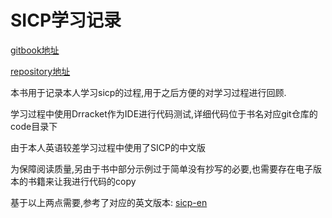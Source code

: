 # SICP学习记录

[gitbook地址](https://erickson00.github.io/sicp-study-book)

[repository地址](https://github.com/erickson00/sicp-study-book)

本书用于记录本人学习sicp的过程,用于之后方便的对学习过程进行回顾.

学习过程中使用Drracket作为IDE进行代码测试,详细代码位于书名对应git仓库的code目录下

由于本人英语较差学习过程中使用了SICP的中文版

为保障阅读质量,另由于书中部分示例过于简单没有抄写的必要,也需要存在电子版本的书籍来让我进行代码的copy

基于以上两点需要,参考了对应的英文版本: [sicp-en](https://mitpress.mit.edu/sites/default/files/sicp/full-text/book/book-Z-H-4.html)
